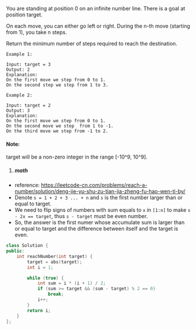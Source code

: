 You are standing at position 0 on an infinite number line. There is a goal at position target.

On each move, you can either go left or right. During the n-th move (starting from 1), you take n steps.

Return the minimum number of steps required to reach the destination.

```
Example 1:

Input: target = 3
Output: 2
Explanation:
On the first move we step from 0 to 1.
On the second step we step from 1 to 3.

Example 2:

Input: target = 2
Output: 3
Explanation:
On the first move we step from 0 to 1.
On the second move we step  from 1 to -1.
On the third move we step from -1 to 2.
```

#### Note:
target will be a non-zero integer in the range [-10^9, 10^9].


1. ##### math

- reference: https://leetcode-cn.com/problems/reach-a-number/solution/deng-jie-yu-shu-zu-tian-jia-zheng-fu-hao-wen-ti-by/
- Denote `s = 1 + 2 + 3 ... + n` and `s` is the first number larger than or equal to target.
- We need to flip signs of numbers with sum equals to `x` in `[1:n]` to make `s - 2x == target`, thus `s - target` must be even number.
- So, the answer is the first numer whose accumulate sum is larger than or equal to target and the difference between itself and the target is even.


```cpp
class Solution {
public:
    int reachNumber(int target) {
        target = abs(target);
        int i = 1;

        while (true) {
            int sum = i * (i + 1) / 2;
            if (sum >= target && (sum - target) % 2 == 0)
                break;
            i++;
        }
        return i;
    }
};
```
